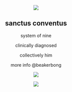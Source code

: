 
<div align="center">
  
  <img src="https://64.media.tumblr.com/f0f51fb2bd564a18706ca97f37e28b01/ab09cd1168144eed-3c/s640x960/34419b2c77617a16e9a079e67a4b5998b2167413.pnj"> </img>

  <h2>sanctus conventus</h2>
</div>

<div align="center">
system of nine
  
clinically diagnosed

collectively him
  
more info @beakerbong


  ![](https://komarev.com/ghpvc/?username=sanctusconventus&color=lightgrey)
  
<img src="https://64.media.tumblr.com/f0f51fb2bd564a18706ca97f37e28b01/ab09cd1168144eed-3c/s640x960/34419b2c77617a16e9a079e67a4b5998b2167413.pnj"> </img>

</div>

